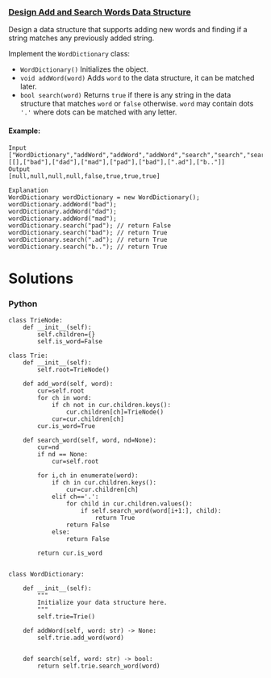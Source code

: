 ### [Design Add and Search Words Data Structure](https://leetcode.com/problems/design-add-and-search-words-data-structure/) <br>

Design a data structure that supports adding new words and finding if a string matches any previously added string.

Implement the `WordDictionary` class:

 - `WordDictionary()` Initializes the object.
 - `void addWord(word)` Adds `word` to the data structure, it can be matched later.
 - `bool search(word)` Returns `true` if there is any string in the data structure that matches `word` or `false` otherwise. `word` may contain dots `'.'` where dots can be matched with any letter.

#### Example:

```
Input
["WordDictionary","addWord","addWord","addWord","search","search","search","search"]
[[],["bad"],["dad"],["mad"],["pad"],["bad"],[".ad"],["b.."]]
Output
[null,null,null,null,false,true,true,true]

Explanation
WordDictionary wordDictionary = new WordDictionary();
wordDictionary.addWord("bad");
wordDictionary.addWord("dad");
wordDictionary.addWord("mad");
wordDictionary.search("pad"); // return False
wordDictionary.search("bad"); // return True
wordDictionary.search(".ad"); // return True
wordDictionary.search("b.."); // return True

```


# Solutions

### Python
```
class TrieNode:
    def __init__(self):
        self.children={}
        self.is_word=False
        
class Trie:
    def __init__(self):
        self.root=TrieNode()

    def add_word(self, word):
        cur=self.root
        for ch in word:
            if ch not in cur.children.keys():
                cur.children[ch]=TrieNode()
            cur=cur.children[ch]
        cur.is_word=True
        
    def search_word(self, word, nd=None):
        cur=nd
        if nd == None:
            cur=self.root
        
        for i,ch in enumerate(word):
            if ch in cur.children.keys():
                cur=cur.children[ch]
            elif ch=='.':
                for child in cur.children.values():
                    if self.search_word(word[i+1:], child):
                        return True
                return False
            else:
                return False
            
        return cur.is_word


class WordDictionary:

    def __init__(self):
        """
        Initialize your data structure here.
        """
        self.trie=Trie()

    def addWord(self, word: str) -> None:
        self.trie.add_word(word)
        

    def search(self, word: str) -> bool:
        return self.trie.search_word(word)

```
